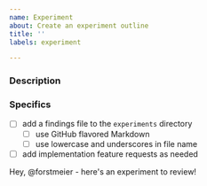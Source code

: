 ```yaml
---
name: Experiment
about: Create an experiment outline
title: ''
labels: experiment

---
```


### Description

<!-- 
Write a few sentences for context on the experiment.
Include references to external research, previous experiments, proposed data sources, and any other relevant information.
-->

### Specifics

- [ ] add a findings file to the `experiments` directory
    - [ ] use GitHub flavored Markdown
    - [ ] use lowercase and underscores in file name
- [ ] add implementation feature requests as needed

<!-- 
Provide bullet point details with work proposal and exploration steps.
Include the default bullet(s) above.
-->

Hey, @forstmeier - here's an experiment to review!  